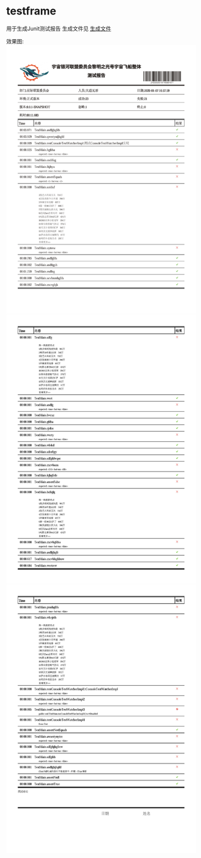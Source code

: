 # testframe
用于生成Junit测试报告
生成文件见 [生成文件](https://github.com/liangchaos/testframe/blob/master/enterprise-system-testframe/src/test/resources/TTEXT2020-01-07_165800029.pdf)

效果图:
![文档1](https://github.com/liangchaos/testframe/blob/master/enterprise-system-testframe/src/test/resources/TTEXT2020-01-07_165800029__1.jpg)
![文档2](https://github.com/liangchaos/testframe/blob/master/enterprise-system-testframe/src/test/resources/TTEXT2020-01-07_165800029__2.jpg)
![文档3](https://github.com/liangchaos/testframe/blob/master/enterprise-system-testframe/src/test/resources/TTEXT2020-01-07_165800029__3.jpg)
